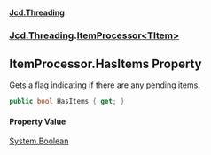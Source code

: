 #### [Jcd.Threading](index.md 'index')
### [Jcd.Threading](Jcd.Threading.md 'Jcd.Threading').[ItemProcessor&lt;TItem&gt;](Jcd.Threading.ItemProcessor_TItem_.md 'Jcd.Threading.ItemProcessor<TItem>')

## ItemProcessor<TItem>.HasItems Property

Gets a flag indicating if there are any pending items.

```csharp
public bool HasItems { get; }
```

#### Property Value
[System.Boolean](https://docs.microsoft.com/en-us/dotnet/api/System.Boolean 'System.Boolean')